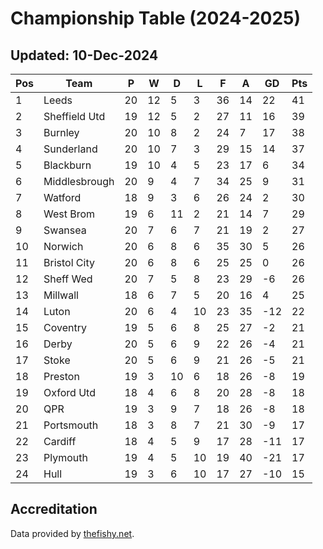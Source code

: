 # Championship Table (2024-2025)
## Updated: 10-Dec-2024

| Pos | Team | P | W | D | L | F | A | GD | Pts |
| --- | --- | --- | --- | --- | --- | --- | --- | --- | --- |
| 1 | Leeds | 20 | 12 | 5 | 3 | 36 | 14 | 22 | 41 |
| 2 | Sheffield Utd | 19 | 12 | 5 | 2 | 27 | 11 | 16 | 39 |
| 3 | Burnley | 20 | 10 | 8 | 2 | 24 | 7 | 17 | 38 |
| 4 | Sunderland | 20 | 10 | 7 | 3 | 29 | 15 | 14 | 37 |
| 5 | Blackburn | 19 | 10 | 4 | 5 | 23 | 17 | 6 | 34 |
| 6 | Middlesbrough | 20 | 9 | 4 | 7 | 34 | 25 | 9 | 31 |
| 7 | Watford | 18 | 9 | 3 | 6 | 26 | 24 | 2 | 30 |
| 8 | West Brom | 19 | 6 | 11 | 2 | 21 | 14 | 7 | 29 |
| 9 | Swansea | 20 | 7 | 6 | 7 | 21 | 19 | 2 | 27 |
| 10 | Norwich | 20 | 6 | 8 | 6 | 35 | 30 | 5 | 26 |
| 11 | Bristol City | 20 | 6 | 8 | 6 | 25 | 25 | 0 | 26 |
| 12 | Sheff Wed | 20 | 7 | 5 | 8 | 23 | 29 | -6 | 26 |
| 13 | Millwall | 18 | 6 | 7 | 5 | 20 | 16 | 4 | 25 |
| 14 | Luton | 20 | 6 | 4 | 10 | 23 | 35 | -12 | 22 |
| 15 | Coventry | 19 | 5 | 6 | 8 | 25 | 27 | -2 | 21 |
| 16 | Derby | 20 | 5 | 6 | 9 | 22 | 26 | -4 | 21 |
| 17 | Stoke | 20 | 5 | 6 | 9 | 21 | 26 | -5 | 21 |
| 18 | Preston | 19 | 3 | 10 | 6 | 18 | 26 | -8 | 19 |
| 19 | Oxford Utd | 18 | 4 | 6 | 8 | 20 | 28 | -8 | 18 |
| 20 | QPR | 19 | 3 | 9 | 7 | 18 | 26 | -8 | 18 |
| 21 | Portsmouth | 18 | 3 | 8 | 7 | 21 | 30 | -9 | 17 |
| 22 | Cardiff | 18 | 4 | 5 | 9 | 17 | 28 | -11 | 17 |
| 23 | Plymouth | 19 | 4 | 5 | 10 | 19 | 40 | -21 | 17 |
| 24 | Hull | 19 | 3 | 6 | 10 | 17 | 27 | -10 | 15 |

## Accreditation 

Data provided by [thefishy.net](https://www.thefishy.net/).